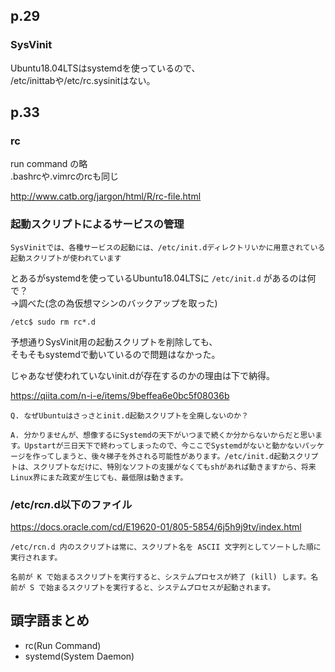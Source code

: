 ## p.29

### SysVinit

Ubuntu18.04LTSはsystemdを使っているので、  
/etc/inittabや/etc/rc.sysinitはない。

## p.33

### rc

run command の略  
.bashrcや.vimrcのrcも同じ

http://www.catb.org/jargon/html/R/rc-file.html

### 起動スクリプトによるサービスの管理

    SysVinitでは、各種サービスの起動には、/etc/init.dディレクトリいかに用意されている起動スクリプトが使われています

とあるがsystemdを使っているUbuntu18.04LTSに ```/etc/init.d``` があるのは何で？  
→調べた(念の為仮想マシンのバックアップを取った)

```shell
/etc$ sudo rm rc*.d
```

予想通りSysVinit用の起動スクリプトを削除しても、  
そもそもsystemdで動いているので問題はなかった。  

じゃあなぜ使われていないinit.dが存在するのかの理由は下で納得。

https://qiita.com/n-i-e/items/9beffea6e0bc5f08036b

    Q. なぜUbuntuはさっさとinit.d起動スクリプトを全廃しないのか？

    A. 分かりませんが、想像するにSystemdの天下がいつまで続くか分からないからだと思います。Upstartが三日天下で終わってしまったので、今ここでSystemdがないと動かないパッケージを作ってしまうと、後々梯子を外される可能性があります。/etc/init.d起動スクリプトは、スクリプトなだけに、特別なソフトの支援がなくてもshがあれば動きますから、将来Linux界にまた政変が生じても、最低限は動きます。

### /etc/rc*n*.d以下のファイル

https://docs.oracle.com/cd/E19620-01/805-5854/6j5h9j9tv/index.html

    /etc/rcn.d 内のスクリプトは常に、スクリプト名を ASCII 文字列としてソートした順に実行されます。

    名前が K で始まるスクリプトを実行すると、システムプロセスが終了 (kill) します。名前が S で始まるスクリプトを実行すると、システムプロセスが起動されます。

## 頭字語まとめ

* rc(Run Command)
* systemd(System Daemon)